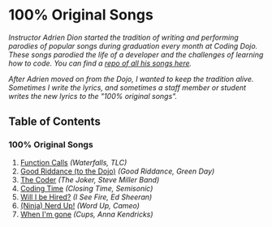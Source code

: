 # 100% Original Songs

*Instructor Adrien Dion started the tradition of writing and performing parodies of popular songs during graduation every month at Coding Dojo. These songs parodied the life of a developer and the challenges of learning how to code. You can find a [repo of all his songs here](https://github.com/adion81/GraduationSongs).*

*After Adrien moved on from the Dojo, I wanted to keep the tradition alive. Sometimes I write the lyrics, and sometimes a staff member or student writes the new lyrics to the "100% original songs".*

## Table of Contents

### 100% Original Songs

1. [Function Calls](function_calls.md) *(Waterfalls, TLC)*
2. [Good Riddance (to the Dojo)](good_riddance.md) *(Good Riddance, Green Day)*
3. [The Coder](the_coder.md) *(The Joker, Steve Miller Band)*
4. [Coding Time](coding_time.md) *(Closing Time, Semisonic)*
5. [Will I be Hired?](will_i_be_hired.md) *(I See Fire, Ed Sheeran)*
6. [(Ninja) Nerd Up!](ninja_nerd_up.md) *(Word Up, Cameo)*
7. [When I'm gone](when_im_gone.md) *(Cups, Anna Kendricks)*